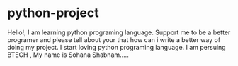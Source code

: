 # python-project

Hello!,
I am learning python programing language.
Support me to be a better programer and please tell about your that how can i write a better way of doing my project.
I start loving python programing language.
I am persuing BTECH , My name is Sohana Shabnam.....

